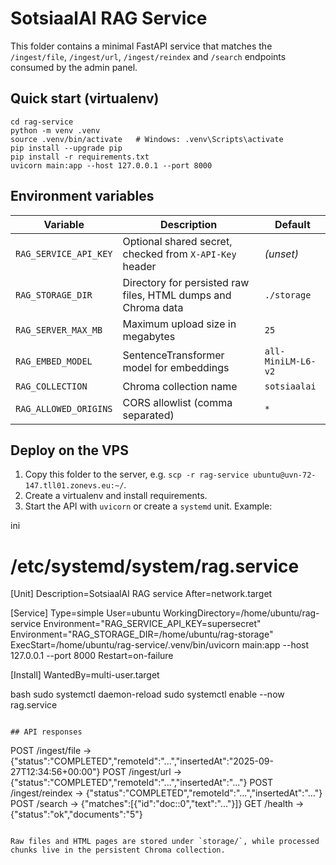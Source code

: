 ﻿# SotsiaalAI RAG Service

This folder contains a minimal FastAPI service that matches the `/ingest/file`, `/ingest/url`, `/ingest/reindex` and `/search` endpoints consumed by the admin panel.

## Quick start (virtualenv)

```
cd rag-service
python -m venv .venv
source .venv/bin/activate   # Windows: .venv\Scripts\activate
pip install --upgrade pip
pip install -r requirements.txt
uvicorn main:app --host 127.0.0.1 --port 8000
```

## Environment variables

| Variable | Description | Default |
| --- | --- | --- |
| `RAG_SERVICE_API_KEY` | Optional shared secret, checked from `X-API-Key` header | *(unset)* |
| `RAG_STORAGE_DIR` | Directory for persisted raw files, HTML dumps and Chroma data | `./storage` |
| `RAG_SERVER_MAX_MB` | Maximum upload size in megabytes | `25` |
| `RAG_EMBED_MODEL` | SentenceTransformer model for embeddings | `all-MiniLM-L6-v2` |
| `RAG_COLLECTION` | Chroma collection name | `sotsiaalai` |
| `RAG_ALLOWED_ORIGINS` | CORS allowlist (comma separated) | `*` |

## Deploy on the VPS

1. Copy this folder to the server, e.g. `scp -r rag-service ubuntu@uvn-72-147.tll01.zonevs.eu:~/`.
2. Create a virtualenv and install requirements.
3. Start the API with `uvicorn` or create a `systemd` unit. Example:

ini
# /etc/systemd/system/rag.service
[Unit]
Description=SotsiaalAI RAG service
After=network.target

[Service]
Type=simple
User=ubuntu
WorkingDirectory=/home/ubuntu/rag-service
Environment="RAG_SERVICE_API_KEY=supersecret"
Environment="RAG_STORAGE_DIR=/home/ubuntu/rag-storage"
ExecStart=/home/ubuntu/rag-service/.venv/bin/uvicorn main:app --host 127.0.0.1 --port 8000
Restart=on-failure

[Install]
WantedBy=multi-user.target

bash
sudo systemctl daemon-reload
sudo systemctl enable --now rag.service
```

## API responses

```
POST /ingest/file    -> {"status":"COMPLETED","remoteId":"...","insertedAt":"2025-09-27T12:34:56+00:00"}
POST /ingest/url     -> {"status":"COMPLETED","remoteId":"...","insertedAt":"..."}
POST /ingest/reindex -> {"status":"COMPLETED","remoteId":"...","insertedAt":"..."}
POST /search         -> {"matches":[{"id":"doc::0","text":"..."}]}
GET  /health         -> {"status":"ok","documents":"5"}
```

Raw files and HTML pages are stored under `storage/`, while processed chunks live in the persistent Chroma collection.


